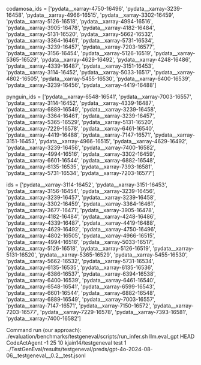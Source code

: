 codamosa_ids = ['pydata__xarray-4750-16496', 'pydata__xarray-3239-16458', 'pydata__xarray-4966-16515', 'pydata__xarray-3302-16459', 'pydata__xarray-5126-16518', 'pydata__xarray-4994-16516', 'pydata__xarray-3905-16478', 'pydata__xarray-4182-16484', 'pydata__xarray-5131-16520', 'pydata__xarray-5662-16532', 'pydata__xarray-3364-16461', 'pydata__xarray-5731-16534', 'pydata__xarray-3239-16457', 'pydata__xarray-7203-16577', 'pydata__xarray-3156-16454', 'pydata__xarray-5126-16519', 'pydata__xarray-5365-16529', 'pydata__xarray-4629-16492', 'pydata__xarray-4248-16486', 'pydata__xarray-4339-16487', 'pydata__xarray-3151-16453', 'pydata__xarray-3114-16452', 'pydata__xarray-5033-16517', 'pydata__xarray-4802-16505', 'pydata__xarray-5455-16530', 'pydata__xarray-6400-16539', 'pydata__xarray-3239-16456', 'pydata__xarray-4419-16488']

pynguin_ids = ['pydata__xarray-6548-16541', 'pydata__xarray-7003-16557', 'pydata__xarray-3114-16452', 'pydata__xarray-4339-16487', 'pydata__xarray-6889-16549', 'pydata__xarray-3239-16458', 'pydata__xarray-3364-16461', 'pydata__xarray-3239-16457', 'pydata__xarray-5365-16529', 'pydata__xarray-5131-16520', 'pydata__xarray-7229-16578', 'pydata__xarray-6461-16540', 'pydata__xarray-4419-16488', 'pydata__xarray-7147-16571', 'pydata__xarray-3151-16453', 'pydata__xarray-4966-16515', 'pydata__xarray-4629-16492', 'pydata__xarray-3239-16456', 'pydata__xarray-7400-16582', 'pydata__xarray-4994-16516', 'pydata__xarray-3302-16459', 'pydata__xarray-6601-16544', 'pydata__xarray-6882-16548', 'pydata__xarray-6135-16535', 'pydata__xarray-7393-16581', 'pydata__xarray-5731-16534', 'pydata__xarray-7203-16577']

ids = ['pydata__xarray-3114-16452', 'pydata__xarray-3151-16453', 'pydata__xarray-3156-16454', 'pydata__xarray-3239-16456', 'pydata__xarray-3239-16457', 'pydata__xarray-3239-16458', 'pydata__xarray-3302-16459', 'pydata__xarray-3364-16461', 'pydata__xarray-3677-16471', 'pydata__xarray-3905-16478', 'pydata__xarray-4182-16484', 'pydata__xarray-4248-16486', 'pydata__xarray-4339-16487', 'pydata__xarray-4419-16488', 'pydata__xarray-4629-16492', 'pydata__xarray-4750-16496', 'pydata__xarray-4802-16505', 'pydata__xarray-4966-16515', 'pydata__xarray-4994-16516', 'pydata__xarray-5033-16517', 'pydata__xarray-5126-16518', 'pydata__xarray-5126-16519', 'pydata__xarray-5131-16520', 'pydata__xarray-5365-16529', 'pydata__xarray-5455-16530', 'pydata__xarray-5662-16532', 'pydata__xarray-5731-16534', 'pydata__xarray-6135-16535', 'pydata__xarray-6135-16536', 'pydata__xarray-6386-16537', 'pydata__xarray-6394-16538', 'pydata__xarray-6400-16539', 'pydata__xarray-6461-16540', 'pydata__xarray-6548-16541', 'pydata__xarray-6599-16543', 'pydata__xarray-6601-16544', 'pydata__xarray-6882-16548', 'pydata__xarray-6889-16549', 'pydata__xarray-7003-16557', 'pydata__xarray-7147-16571', 'pydata__xarray-7150-16572', 'pydata__xarray-7203-16577', 'pydata__xarray-7229-16578', 'pydata__xarray-7393-16581', 'pydata__xarray-7400-16582']




Command run (our approach):
./evaluation/benchmarks/testgeneval/scripts/run_infer.sh llm.eval_gpt HEAD CodeActAgent -1 25 10 kjain14/testgeneval test 1 ../TestGenEval/results/testgeneval/preds/gpt-4o-2024-08-06__testgeneval__0.2__test.jsonl
